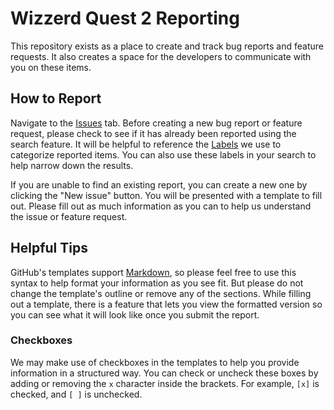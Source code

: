 # Wizzerd Quest 2 Reporting

This repository exists as a place to create and track bug reports and feature requests. It also creates a space for the developers to communicate with you on these items.

## How to Report

Navigate to the [Issues](https://github.com/Kondoorsoft/WQ2-issues/issues) tab. Before creating a new bug report or feature request, please check to see if it has already been reported using the search feature. It will be helpful to reference the [Labels](https://github.com/Kondoorsoft/WQ2-issues/labels) we use to categorize reported items. You can also use these labels in your search to help narrow down the results.

If you are unable to find an existing report, you can create a new one by clicking the "New issue" button. You will be presented with a template to fill out. Please fill out as much information as you can to help us understand the issue or feature request.

## Helpful Tips

GitHub's templates support [Markdown](https://docs.github.com/en/get-started/writing-on-github/getting-started-with-writing-and-formatting-on-github/basic-writing-and-formatting-syntax), so please feel free to use this syntax to help format your information as you see fit. But please do not change the template's outline or remove any of the sections. While filling out a template, there is a feature that lets you view the formatted version so you can see what it will look like once you submit the report.

### Checkboxes

We may make use of checkboxes in the templates to help you provide information in a structured way. You can check or uncheck these boxes by adding or removing the `x` character inside the brackets. For example, `[x]` is checked, and `[ ]` is unchecked.
